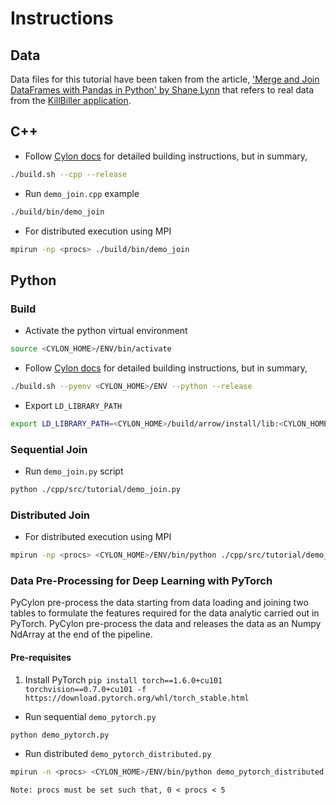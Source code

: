 # Instructions 

[comment]: < TODO Fix the CMake file! > 

## Data 

Data files for this tutorial have been taken from the article, ['Merge and Join DataFrames with
 Pandas in Python' by Shane Lynn](https://www.shanelynn.ie/merge-join-dataframes-python-pandas-index-1/) 
 that refers to  real data from the [KillBiller application](http://www.killbiller.com/).  

## C++ 

- Follow [Cylon docs](https://cylondata.org/docs/) for detailed building instructions, but in summary,  
```bash
./build.sh --cpp --release
```

- Run `demo_join.cpp` example 
```bash
./build/bin/demo_join
```

- For distributed execution using MPI 
```bash
mpirun -np <procs> ./build/bin/demo_join
```

## Python 

### Build

- Activate the python virtual environment 
```bash
source <CYLON_HOME>/ENV/bin/activate 
```

- Follow [Cylon docs](https://cylondata.org/docs/) for detailed building instructions, but in summary,  
 ```bash
 ./build.sh --pyenv <CYLON_HOME>/ENV --python --release
 ```

- Export `LD_LIBRARY_PATH`
```bash
export LD_LIBRARY_PATH=<CYLON_HOME>/build/arrow/install/lib:<CYLON_HOME>/build/lib:$LD_LIBRARY_PATH
```

### Sequential Join

- Run `demo_join.py` script
```bash
python ./cpp/src/tutorial/demo_join.py
```

### Distributed Join

- For distributed execution using MPI 
```bash
mpirun -np <procs> <CYLON_HOME>/ENV/bin/python ./cpp/src/tutorial/demo_join.py
```

### Data Pre-Processing for Deep Learning with PyTorch

PyCylon pre-process the data starting from data loading and joining two tables
to formulate the features required for the data analytic carried out in PyTorch. 
PyCylon pre-process the data and releases the data as an Numpy NdArray at 
the end of the pipeline. 

#### Pre-requisites

1. Install PyTorch `pip install torch==1.6.0+cu101 torchvision==0.7.0+cu101 -f https://download.pytorch.org/whl/torch_stable.html`

 - Run sequential `demo_pytorch.py`
 
```bash
python demo_pytorch.py
```

 - Run distributed `demo_pytorch_distributed.py`
 
```bash
mpirun -n <procs> <CYLON_HOME>/ENV/bin/python demo_pytorch_distributed.py
```

`Note: procs must be set such that, 0 < procs < 5`